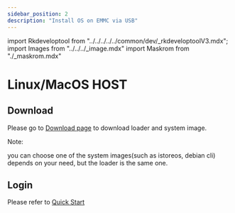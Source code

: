 ```yaml
---
sidebar_position: 2
description: "Install OS on EMMC via USB"
---
```


import Rkdeveloptool from "../../../../../common/dev/\_rkdeveloptoolV3.mdx";
import Images from "../../../\_image.mdx"
import Maskrom from "./\_maskrom.mdx"

# Linux/MacOS HOST

## Download

Please go to [Download page](../../../download.md) to download loader and system image.

Note:

you can choose one of the system images(such as istoreos, debian cli) depends on your need, but the loader is the same one.

<Rkdeveloptool>
<Maskrom/>
</Rkdeveloptool>

## Login

Please refer to [Quick Start](../../quick-start.md)
